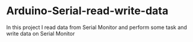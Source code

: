 # Arduino-Serial-read-write-data
In this project I read data from Serial Monitor and perform some task and write data on Serial Monitor
